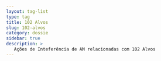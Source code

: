 ```yaml
---
layout: tag-list
type: tag
title: 102 Alvos
slug: 102-alvos
category: dossie
sidebar: true
description: >
   Ações de Inteferência de AM relacionadas com 102 Alvos
---
```

